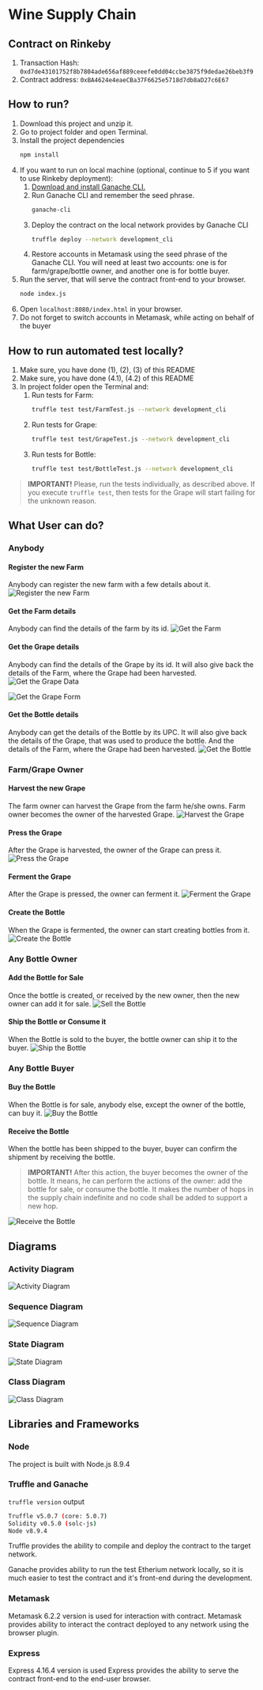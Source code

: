 # Wine Supply Chain
## Contract on Rinkeby
1. Transaction Hash: `0xd7de43101752f8b7804ade656af889ceeefe0dd04ccbe3875f9dedae26beb3f9`
2. Contract address: `0xBA4624e4eaeCBa37F6625e5718d7db8aD27c6E67`

## How to run?
1. Download this project and unzip it.
2. Go to project folder and open Terminal.
3. Install the project dependencies 
    ```bash
    npm install
    ```
4. If you want to run on local machine (optional, continue to 5 if you want to use Rinkeby deployment):
    1. [Download and install Ganache CLI.](https://github.com/trufflesuite/ganache-cli)
    2. Run Ganache CLI and remember the seed phrase.
        ```bash
        ganache-cli
        ```
    3. Deploy the contract on the local network provides by Ganache CLI
        ```bash
        truffle deploy --network development_cli
        ```
    4. Restore accounts in Metamask using the seed phrase of the Ganache CLI.
    You will need at least two accounts: one is for farm/grape/bottle owner, and 
    another one is for bottle buyer.
5. Run the server, that will serve the contract front-end to your browser.
    ```bash
    node index.js
    ```
7. Open `localhost:8080/index.html` in your browser.
8. Do not forget to switch accounts in Metamask, while acting on behalf of the
buyer

## How to run automated test locally?
1. Make sure, you have done (1), (2), (3) of this README
2. Make sure, you have done (4.1), (4.2) of this README
3. In project folder open the Terminal and: 
    1. Run tests for Farm:
        ```bash
        truffle test test/FarmTest.js --network development_cli
        ```
    2. Run tests for Grape:
        ```bash
        truffle test test/GrapeTest.js --network development_cli
        ```
    3. Run tests for Bottle:
        ```bash
        truffle test test/BottleTest.js --network development_cli
        ```
> __IMPORTANT!__ Please, run the tests individually, as described
above. If you execute `truffle test`, then tests for the Grape will
start failing for the unknown reason.
## What User can do?
### Anybody
#### Register the new Farm
Anybody can register the new farm with a few details
about it.
![Register the new Farm](./images/Farm_CreateFarm.png)
#### Get the Farm details
Anybody can find the details of the farm by its id.
![Get the Farm](./images/Farm_GetFarm.png)
#### Get the Grape details
Anybody can find the details of the Grape by its id.
It will also give back the details of the Farm, where
the Grape had been harvested.
![Get the Grape Data](./images/Grape_getGrape_Form.png)

![Get the Grape Form](./images/Grape_GetGrape_Data.png)
#### Get the Bottle details
Anybody can get the details of the Bottle by its UPC.
It will also give back the details of the Grape, that
was used to produce the bottle. And the details of the 
Farm, where the Grape had been harvested.
![Get the Bottle](./images/Bottle_GetBottle.png)
### Farm/Grape Owner
#### Harvest the new Grape
The farm owner can harvest the Grape from the farm he/she owns.
Farm owner becomes the owner of the harvested Grape.
![Harvest the Grape](./images/Grape_HarvestGrape.png)
#### Press the Grape
After the Grape is harvested, the owner of the Grape
can press it.
![Press the Grape](./images/Grape_PressGrape.png)
#### Ferment the Grape
After the Grape is pressed, the owner can ferment it.
![Ferment the Grape](./images/Grape_FermentGrape.png)
#### Create the Bottle
When the Grape is fermented, the owner can start
creating bottles from it.
![Create the Bottle](./images/Bottle_CreateBottle.png)
### Any Bottle Owner
#### Add the Bottle for Sale
Once the bottle is created, or received by the new
owner, then the new owner can add it for sale.
![Sell the Bottle](./images/Bottle_SellBottle.png)
#### Ship the Bottle or Consume it
When the Bottle is sold to the buyer, the bottle
owner can ship it to the buyer.
![Ship the Bottle](./images/Bottle_ManageBottle.png)
### Any Bottle Buyer
#### Buy the Bottle
When the Bottle is for sale, anybody else, except the 
owner of the bottle, can buy it.
![Buy the Bottle](./images/Bottle_BuyBottle.png)
#### Receive the Bottle
When the bottle has been shipped to the buyer,
buyer can confirm the shipment by receiving the bottle.
> __IMPORTANT!__ After this action, the buyer becomes the owner of the bottle.
It means, he can perform the actions of the owner: add the bottle for sale, or 
consume the bottle. It makes the number of hops in the supply chain indefinite and 
no code shall be added to support a new hop.

![Receive the Bottle](./images/Bottle_ReceiveBottle.png)
## Diagrams
### Activity Diagram
![Activity Diagram](./images/Wine%20Process%20-%20Activity%20Diagram.jpeg)
### Sequence Diagram
![Sequence Diagram](./images/Wine%20from%20Farmer%20to%20Consumer.png)
### State Diagram
![State Diagram](./images/Wine%20Process%20-%20Copy%20of%20State%20Diagram.jpeg)
### Class Diagram
![Class Diagram](./images/Wine%20Process%20-%20Class%20Diagram.jpeg)
## Libraries and Frameworks
### Node
The project is built with Node.js 8.9.4
### Truffle and Ganache
`truffle version` output
```bash
Truffle v5.0.7 (core: 5.0.7)
Solidity v0.5.0 (solc-js)
Node v8.9.4
```
Truffle provides the ability to compile and deploy the contract to the
target network.

Ganache provides ability to run the test Etherium network locally, so it is
much easier to test the contract and it's front-end during the development.

### Metamask
Metamask 6.2.2 version is used for interaction with contract.
Metamask provides ability to interact the contract deployed to any network using the
browser plugin.
### Express
Express 4.16.4 version is used
Express provides the ability to serve the contract front-end to the 
end-user browser.

